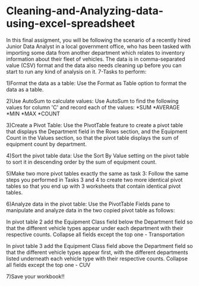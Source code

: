 # Cleaning-and-Analyzing-data-using-excel-spreadsheet
In this final assigment, you will be following the scenario of a recently hired Junior Data Analyst in a local government office, who has been tasked with importing some data from another department which relates to inventory information about their fleet of vehicles. The data is in comma-separated value (CSV) format and the data also needs cleaning up before you can start to run any kind of analysis on it.
7-Tasks to perform:

1)Format the data as a table: Use the Format as Table option to format the data as a table.

2)Use AutoSum to calculate values: Use AutoSum to find the following values for column 'C' and record each of the values: *SUM *AVERAGE *MIN *MAX *COUNT

3)Create a Pivot Table: Use the PivotTable feature to create a pivot table that displays the Department field in the Rows section, and the Equipment Count in the Values section, so that the pivot table displays the sum of equipment count by department.

4)Sort the pivot table data: Use the Sort By Value setting on the pivot table to sort it in descending order by the sum of equipment count.

5)Make two more pivot tables exactly the same as task 3: Follow the same steps you performed in Tasks 3 and 4 to create two more identical pivot tables so that you end up with 3 worksheets that contain identical pivot tables.

6)Analyze data in the pivot table: Use the PivotTable Fields pane to manipulate and analyze data in the two copied pivot table as follows:

In pivot table 2 add the Equipment Class field below the Department field so that the different vehicle types appear under each department with their respective counts. Collapse all fields except the top one - Transportation

In pivot table 3 add the Equipment Class field above the Department field so that the different vehicle types appear first, with the different departments listed underneath each vehicle type with their respective counts. Collapse all fields except the top one - CUV

7)Save your workbook!!
